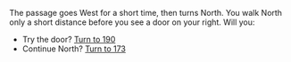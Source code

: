 The passage goes West for a short time,
then turns North. You walk North only a short
distance before you see a door on your right.
Will you:

- Try the door? [Turn to 190](190)
- Continue North? [Turn to 173](173)
